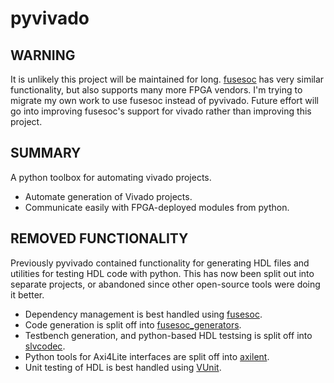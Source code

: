 pyvivado
========

WARNING
-------

It is unlikely this project will be maintained for long.
[fusesoc](github.com/olofk/fusesoc) has very similar functionality, but also supports many more FPGA vendors.
I'm trying to migrate my own work to use fusesoc instead of pyvivado.  Future effort will go into
improving fusesoc's support for vivado rather than improving this project.


SUMMARY
-------

A python toolbox for automating vivado projects.

 - Automate generation of Vivado projects.
 - Communicate easily with FPGA-deployed modules from python.

REMOVED FUNCTIONALITY
---------------------

Previously pyvivado contained functionality for generating HDL files
and utilities for testing HDL code with python.  This has now been split
out into separate projects, or abandoned since other open-source tools
were doing it better.

 - Dependency management is best handled using [fusesoc](github.com/olofk/fusesoc).
 - Code generation is split off into [fusesoc_generators](github.com/benreynwar/fusesoc_generators).
 - Testbench generation, and python-based HDL testsing is split off into [slvcodec](github.com/benreynwar/slvcodec).
 - Python tools for Axi4Lite interfaces are split off into [axilent](github.com/benreynwar/axilent).
 - Unit testing of HDL is best handled using [VUnit](github.com/vunit/vunit).
